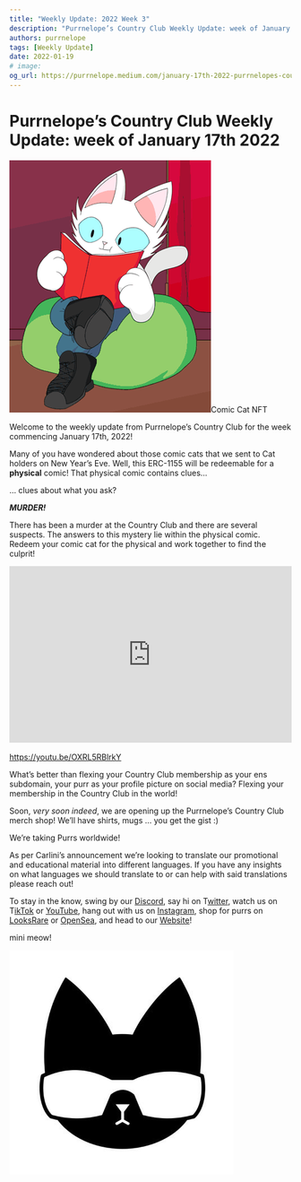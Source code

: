 ```yaml
---
title: "Weekly Update: 2022 Week 3"
description: "Purrnelope’s Country Club Weekly Update: week of January 17th 2022"
authors: purrnelope
tags: [Weekly Update]
date: 2022-01-19
# image:
og_url: https://purrnelope.medium.com/january-17th-2022-purrnelopes-country-club-weekly-update-4a771c189c68
---
```


<!--truncate-->

# Purrnelope’s Country Club Weekly Update: week of January 17th 2022

![](./assets/1_J3KkPNoQy-Xba-1jRce02Q_resize.gif)Comic Cat NFT

Welcome to the weekly update from Purrnelope’s Country Club for the week commencing January 17th, 2022!

Many of you have wondered about those comic cats that we sent to Cat holders on New Year’s Eve. Well, this ERC-1155 will be redeemable for a **physical** comic! That physical comic contains clues…

… clues about what you ask?

**_MURDER!_**

There has been a murder at the Country Club and there are several suspects. The answers to this mystery lie within the physical comic. Redeem your comic cat for the physical and work together to find the culprit!

<iframe width="100%" height="315" src="https://www.youtube.com/embed/OXRL5RBlrkY" title="YouTube video player" frameborder="0" allow="accelerometer; autoplay; clipboard-write; encrypted-media; gyroscope; picture-in-picture" allowfullscreen></iframe>

https://youtu.be/OXRL5RBlrkY

What’s better than flexing your Country Club membership as your ens subdomain, your purr as your profile picture on social media? Flexing your membership in the Country Club in the world!

Soon, _very soon indeed_, we are opening up the Purrnelope’s Country Club merch shop! We’ll have shirts, mugs … you get the gist :)

We’re taking Purrs worldwide!

As per Carlini’s announcement we’re looking to translate our promotional and educational material into different languages. If you have any insights on what languages we should translate to or can help with said translations please reach out!

To stay in the know, swing by our [Discord](https://discord.gg/pENe5hw828), say hi on T[witter](https://twitter.com/purrnelopescc), watch us on T[ikTok](https://www.tiktok.com/@purrnelopescountryclub) or [YouTube](https://www.youtube.com/channel/UCDNEK69wV4wkYeIb-WTshUQ), hang out with us on [Instagram](https://www.instagram.com/purrnelopes_country_club/), shop for purrs on [LooksRare](https://looksrare.org/collections/0x9759226B2F8ddEFF81583e244Ef3bd13AAA7e4A1#items) or [OpenSea](https://opensea.io/collection/purrnelopes-country-club?search[sortAscending]=true&search[sortBy]=PRICE&search[toggles][0]=BUY_NOW), and head to our [Website](https://www.purrnelopescountryclub.com/)!

mini meow!

![](./assets/1_vSujjQQ_v3YcYOz3bgBErA.jpg)
